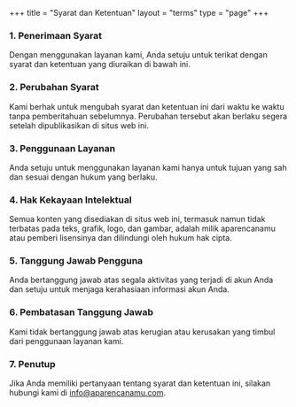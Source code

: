 +++
title = "Syarat dan Ketentuan"
layout = "terms"
type = "page"
+++

### 1. Penerimaan Syarat
Dengan menggunakan layanan kami, Anda setuju untuk terikat dengan syarat dan ketentuan yang diuraikan di bawah ini.

### 2. Perubahan Syarat
Kami berhak untuk mengubah syarat dan ketentuan ini dari waktu ke waktu tanpa pemberitahuan sebelumnya. Perubahan tersebut akan berlaku segera setelah dipublikasikan di situs web ini.

### 3. Penggunaan Layanan
Anda setuju untuk menggunakan layanan kami hanya untuk tujuan yang sah dan sesuai dengan hukum yang berlaku.

### 4. Hak Kekayaan Intelektual
Semua konten yang disediakan di situs web ini, termasuk namun tidak terbatas pada teks, grafik, logo, dan gambar, adalah milik aparencanamu atau pemberi lisensinya dan dilindungi oleh hukum hak cipta.

### 5. Tanggung Jawab Pengguna
Anda bertanggung jawab atas segala aktivitas yang terjadi di akun Anda dan setuju untuk menjaga kerahasiaan informasi akun Anda.

### 6. Pembatasan Tanggung Jawab
Kami tidak bertanggung jawab atas kerugian atau kerusakan yang timbul dari penggunaan layanan kami.

### 7. Penutup
Jika Anda memiliki pertanyaan tentang syarat dan ketentuan ini, silakan hubungi kami di [info@aparencanamu.com](mailto:info@aparencanamu.com).